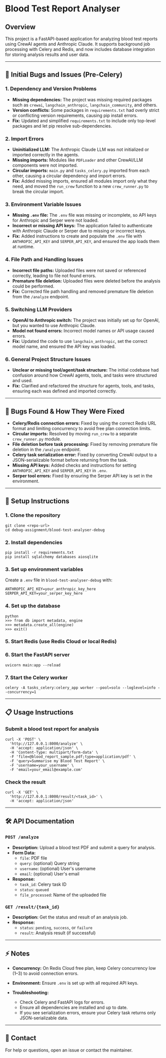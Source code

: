 # Blood Test Report Analyser

## Overview
This project is a FastAPI-based application for analyzing blood test reports using CrewAI agents and Anthropic Claude. It supports background job processing with Celery and Redis, and now includes database integration for storing analysis results and user data.

---

## 🐞 Initial Bugs and Issues (Pre-Celery)

### 1. Dependency and Version Problems
- **Missing dependencies:** The project was missing required packages such as `crewai`, `langchain_anthropic`, `langchain_community`, and others.
- **Version conflicts:** Some packages in `requirements.txt` had overly strict or conflicting version requirements, causing pip install errors.
- **Fix:** Updated and simplified `requirements.txt` to include only top-level packages and let pip resolve sub-dependencies.

### 2. Import Errors
- **Uninitialized LLM:** The Anthropic Claude LLM was not initialized or imported correctly in the agents.
- **Missing imports:** Modules like `PDFLoader` and other CrewAI/LLM components were not imported.
- **Circular imports:** `main.py` and `tasks_celery.py` imported from each other, causing a circular dependency and import errors.
- **Fix:** Added missing imports, ensured all modules import only what they need, and moved the `run_crew` function to a new `crew_runner.py` to break the circular import.

### 3. Environment Variable Issues
- **Missing `.env` file:** The `.env` file was missing or incomplete, so API keys for Anthropic and Serper were not loaded.
- **Incorrect or missing API keys:** The application failed to authenticate with Anthropic Claude or Serper due to missing or incorrect keys.
- **Fix:** Added instructions to create and populate the `.env` file with `ANTHROPIC_API_KEY` and `SERPER_API_KEY`, and ensured the app loads them at runtime.

### 4. File Path and Handling Issues
- **Incorrect file paths:** Uploaded files were not saved or referenced correctly, leading to file not found errors.
- **Premature file deletion:** Uploaded files were deleted before the analysis could be performed.
- **Fix:** Corrected file path handling and removed premature file deletion from the `/analyze` endpoint.

### 5. Switching LLM Providers
- **OpenAI to Anthropic switch:** The project was initially set up for OpenAI, but you wanted to use Anthropic Claude.
- **Model not found errors:** Incorrect model names or API usage caused errors.
- **Fix:** Updated the code to use `langchain_anthropic`, set the correct model name, and ensured the API key was loaded.

### 6. General Project Structure Issues
- **Unclear or missing tool/agent/task structure:** The initial codebase had confusion around how CrewAI agents, tools, and tasks were structured and used.
- **Fix:** Clarified and refactored the structure for agents, tools, and tasks, ensuring each was defined and imported correctly.

---

## 🐞 Bugs Found & How They Were Fixed
- **Celery/Redis connection errors:** Fixed by using the correct Redis URL format and limiting concurrency to avoid free plan connection limits.
- **Circular imports:** Resolved by moving `run_crew` to a separate `crew_runner.py` module.
- **File deletion before task processing:** Fixed by removing premature file deletion in the `/analyze` endpoint.
- **Celery task serialization error:** Fixed by converting CrewAI output to a JSON-serializable format before returning from the task.
- **Missing API keys:** Added checks and instructions for setting `ANTHROPIC_API_KEY` and `SERPER_API_KEY` in `.env`.
- **Serper tool errors:** Fixed by ensuring the Serper API key is set in the environment.

---

## 🚀 Setup Instructions

### 1. Clone the repository
```
git clone <repo-url>
cd debug-assignment/blood-test-analyser-debug
```

### 2. Install dependencies
```
pip install -r requirements.txt
pip install sqlalchemy databases aiosqlite
```

### 3. Set up environment variables
Create a `.env` file in `blood-test-analyser-debug` with:
```
ANTHROPIC_API_KEY=your_anthropic_key_here
SERPER_API_KEY=your_serper_key_here
```

### 4. Set up the database
```
python
>>> from db import metadata, engine
>>> metadata.create_all(engine)
>>> exit()
```

### 5. Start Redis (use Redis Cloud or local Redis)

### 6. Start the FastAPI server
```
uvicorn main:app --reload
```

### 7. Start the Celery worker
```
celery -A tasks_celery:celery_app worker --pool=solo --loglevel=info --concurrency=1
```

---

## 📋 Usage Instructions

### Submit a blood test report for analysis
```
curl -X 'POST' \
  'http://127.0.0.1:8000/analyze' \
  -H 'accept: application/json' \
  -H 'Content-Type: multipart/form-data' \
  -F 'file=@blood_report_sample.pdf;type=application/pdf' \
  -F 'query=Summarise my Blood Test Report' \
  -F 'username=your_username' \
  -F 'email=your_email@example.com'
```

### Check the result
```
curl -X 'GET' \
  'http://127.0.0.1:8000/result/<task_id>' \
  -H 'accept: application/json'
```

---

## 🛠️ API Documentation

### `POST /analyze`
- **Description:** Upload a blood test PDF and submit a query for analysis.
- **Form Data:**
  - `file`: PDF file
  - `query`: (optional) Query string
  - `username`: (optional) User's username
  - `email`: (optional) User's email
- **Response:**
  - `task_id`: Celery task ID
  - `status`: `queued`
  - `file_processed`: Name of the uploaded file

### `GET /result/{task_id}`
- **Description:** Get the status and result of an analysis job.
- **Response:**
  - `status`: `pending`, `success`, or `failure`
  - `result`: Analysis result (if successful)

---

## ⚡ Notes
- **Concurrency:** On Redis Cloud free plan, keep Celery concurrency low (1–3) to avoid connection errors.
- **Environment:** Ensure `.env` is set up with all required API keys.

- **Troubleshooting:**
  - Check Celery and FastAPI logs for errors.
  - Ensure all dependencies are installed and up to date.
  - If you see serialization errors, ensure your Celery task returns only JSON-serializable data.

---

## 📧 Contact
For help or questions, open an issue or contact the maintainer.
